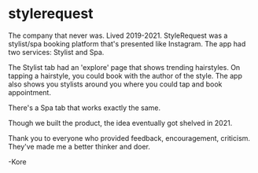 # stylerequest

The company that never was. Lived 2019-2021. StyleRequest was a stylist/spa booking platform that's presented like Instagram. The app had two services: Stylist and Spa. 

The Stylist tab had an 'explore' page that shows trending hairstyles. On tapping a hairstyle, you could book with the author of the style. 
The app also shows you stylists around you where you could tap and book appointment.

There's a Spa tab that works exactly the same. 

Though we built the product, the idea eventually got shelved in 2021.

Thank you to everyone who provided feedback, encouragement, criticism. They've made me a better thinker and doer.

-Kore
